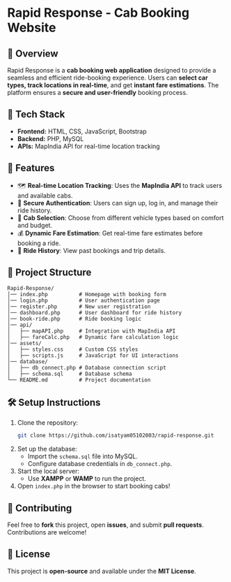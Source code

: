 # Rapid Response - Cab Booking Website

## 🚀 Overview
Rapid Response is a **cab booking web application** designed to provide a seamless and efficient ride-booking experience. Users can **select car types, track locations in real-time**, and get **instant fare estimations**. The platform ensures a **secure and user-friendly** booking process.

## 🔧 Tech Stack
- **Frontend:** HTML, CSS, JavaScript, Bootstrap
- **Backend:** PHP, MySQL
- **APIs:** MapIndia API for real-time location tracking

## 🎯 Features
- 🗺 **Real-time Location Tracking**: Uses the **MapIndia API** to track users and available cabs.
- 🔐 **Secure Authentication**: Users can sign up, log in, and manage their ride history.
- 🚕 **Cab Selection**: Choose from different vehicle types based on comfort and budget.
- 💰 **Dynamic Fare Estimation**: Get real-time fare estimates before booking a ride.
- 📜 **Ride History**: View past bookings and trip details.

## 📂 Project Structure
```
Rapid-Response/
│── index.php          # Homepage with booking form
│── login.php          # User authentication page
│── register.php       # New user registration
│── dashboard.php      # User dashboard for ride history
│── book-ride.php      # Ride booking logic
│── api/
│   ├── mapAPI.php     # Integration with MapIndia API
│   ├── fareCalc.php   # Dynamic fare calculation logic
│── assets/
│   ├── styles.css     # Custom CSS styles
│   ├── scripts.js     # JavaScript for UI interactions
│── database/
│   ├── db_connect.php # Database connection script
│   ├── schema.sql     # Database schema
└── README.md          # Project documentation
```

## 🛠 Setup Instructions
1. Clone the repository:
   ```sh
   git clone https://github.com/isatyam05102003/rapid-response.git
   ```
2. Set up the database:
   - Import the `schema.sql` file into MySQL.
   - Configure database credentials in `db_connect.php`.
3. Start the local server:
   - Use **XAMPP** or **WAMP** to run the project.
4. Open `index.php` in the browser to start booking cabs!

## 🤝 Contributing
Feel free to **fork** this project, open **issues**, and submit **pull requests**. Contributions are welcome!

## 📜 License
This project is **open-source** and available under the **MIT License**.
